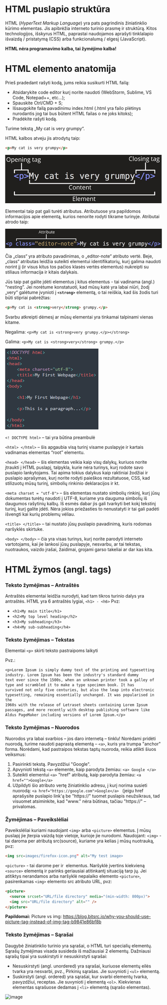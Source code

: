 # HTML puslapio struktūra
HTML (*HyperText Markup Language*) yra pats pagrindinis žiniatinklio kūrimo elementas. Jis apibrėžia interneto turinio prasmę ir struktūrą. Kitos technologijos, išskyrus HTML, paprastai naudojamos aprašyti tinklalapio išvaizdą / pristatymą (CSS) arba funkcionalumą / elgesį (JavaScript).

**HTML nėra programavimo kalba, tai žymėjimo kalba!**

# HTML elemento anatomija
Prieš pradedant rašyti kodą, jums reikia susikurti HTML failą:
* Atsidarykite code editor kurį norite naudoti (WebStorm, Sublime, VS Code, Notepad++, etc…);
* Spauskite Ctrl/CMD + S;
* Išsaugokite failą pavadinimu index.html (.html yra failo plėtinys nurodantis jog tai bus būtent HTML  failas o ne joks kitoks);
* Pradėkite rašyti kodą.

Turime tekstą „My cat is very grumpy“. 

HTML kalbos atveju jis atrodytų taip:
```html
<p>My cat is very grumpy</p>
```
![image](https://github.com/StasysC/Python-2lvl/blob/master/Django/HTML/Grumpy_cat.png)

Elementai taip pat gali turėti atributus. Atributuose yra papildomos informacijos apie elementą, kurios nenorite rodyti tikrame turinyje. Atributai atrodo taip:

![image](https://github.com/StasysC/Python-2lvl/blob/master/Django/HTML/class.png)

Čia „class“ yra atributo pavadinimas, o „editor-note“ atributo vertė. Beje, „class“ atributas leidžia suteikti elementui identifikatorių, kurį galima naudoti norint jį (ir visus kitus tos pačios klasės vertės elementus) nukreipti su stiliaus informacija ir kitais dalykais.

Jūs taip pat galite įdėti elementus į kitus elementus - tai vadinama (angl.) “nesting”. Jei norėtume konstatuoti, kad mūsų katė yra labai niūri, žodį „very“ galėtume įvynioti į **```<strong>```** elementą, o tai reiškia, kad šis žodis turi būti stipriai pabrėžtas:
```html
<p>My cat is <strong>very</strong> grumpy.</p>
```
Svarbu atkreipti dėmesį ar mūsų elementai yra tinkamai talpinami vienas kitame.

Negalima: ```<p>My cat is <strong>very grumpy.</p></strong>```

Galima: ```<p>My cat is <strong>very</strong> grumpy.</p>```

![image](https://github.com/StasysC/Python-2lvl/blob/master/Django/HTML/htm_struct.png)


```<! DOCTYPE html>``` – tai yra būtina preambulė

```<html> </html>``` – šis apgaubia visą turinį visame puslapyje ir kartais vadinamas elementas “root” elementu.

```<head> </head>``` – šis elementas veikia kaip visų dalykų, kuriuos norite įtraukti į HTML puslapį, talpykla, kurie nėra turinys, kurį rodote savo puslapio lankytojams. Tai apima tokius dalykus kaip raktiniai žodžiai ir puslapio aprašymas, kurį norite rodyti paieškos rezultatuose, CSS, kad stilizuotų mūsų turinį, simbolių rinkinio deklaracijos ir kt.

```<meta charset = "utf-8">``` – šis elementas nustato simbolių rinkinį, kurį jūsų dokumentas turėtų naudoti į UTF-8, kuriame yra dauguma simbolių iš daugumos rašytinių kalbų. Iš esmės dabar jis gali tvarkyti bet kokį tekstinį turinį, kurį galite įdėti. Nėra jokios priežasties to nenustatyti ir tai gali padėti išvengti kai kurių problemų vėliau.

```<title> </title>``` – tai nustato jūsų puslapio pavadinimą, kuris rodomas naršyklės skirtuke.

```<body> </body>``` – čia yra visas turinys, kurį norite parodyti interneto vartotojams, kai jie lankosi jūsų puslapyje, nesvarbu, ar tai tekstas, nuotraukos, vaizdo įrašai, žaidimai, grojami garso takeliai ar dar kas kita.

# HTML žymos (angl. tags)
### Teksto žymėjimas – Antraštės
Antraštės elementai leidžia nurodyti, kad tam tikros turinio dalys yra antraštės. HTML yra 6 antraštės lygiai, ```<h1> - <h6>```
Pvz:
* ```<h1>My main title</h1>```
* ```<h2>My top level heading</h2>```
* ```<h3>My subheading</h3>```
* ```<h4>My sub-subheading</h4>```


### Teksto žymėjimas – Tekstas
Elementai ```<p>``` skirti teksto pastraipoms laikyti

Pvz.:  
```
<p>Lorem Ipsum is simply dummy text of the printing and typesetting industry. Lorem Ipsum has been the industry's standard dummy
text ever since the 1500s, when an unknown printer took a galley of type and scrambled it to make a type specimen book. It has
survived not only five centuries, but also the leap into electronic typesetting, remaining essentially unchanged. It was popularised in the
1960s with the release of Letraset sheets containing Lorem Ipsum passages, and more recently with desktop publishing software like
Aldus PageMaker including versions of Lorem Ipsum.</p>
```
  
### Teksto žymėjimas – Nuorodos
Nuorodos yra labai svarbios – jos daro internetą – tinklu! Norėdami pridėti nuorodą, turime naudoti paprastą elementą – ```<a>```, kuris yra trumpa "anchor" forma. Norėdami, kad pastraipos tekstas taptų nuoroda, reikia atlikti šiuos veiksmus:
1. Pasirinkti tekstą. Pavyzdžiui "Google".
2. Apvynioti tekstą ```<a>``` elemente, kaip parodyta žemiau:
```<a> Google </a>```
3. Suteikti elementui ```<a>``` "href" atributą, kaip parodyta žemiau:
```<a href="">Google</a>```
4. Užpildyti šio atributo vertę žiniatinklio adresu, į kurį norima susieti nuorodą:
```<a href="https://google.com">Google</a> ``` (jeigu href aprašysite puslapio link'ą be "https://" tuomet puslapis neužsikraus, tad
visuomet atsiminkite, kad "www." nėra būtinas, tačiau "https://" – privalomas.
  
### Žymėjimas – Paveikslėliai
Paveikslėliai kuriami naudojant ```<img>``` arba ```<picture>``` elementus. Į mūsų puslapį jie įterpia vaizdą toje vietoje, kurioje jie nurodomi. Naudojant:
```<img>``` - tai daroma per atributą src(source), kuriame yra kelias į mūsų nuotrauką, pvz:
```html
<img src=images/firefox-icon.png" alt="My test image> 
```
```<picture>``` - tai darome per <source> ir <img> elementus. Naršyklė įvertins kiekvieną ```<source>``` elementą ir parinks geriausiai atitinkantį situaciją tarp jų. Jei atitiktys nerandamos arba naršyklė nepalaiko elemento ```<picture>```, pasirenkamas ```<img>``` elemento src atributo URL, pvz: 
```html
<picture>
  <source srcset="URL/file directory" media="(min-width: 800px)">
  <img src="URL/file directory" alt="" />
</picture>
```
**Papildomai:** Picture vs img: https://blog.bitsrc.io/why-you-should-use-picture-tag-instead-of-img-tag-b9841e86bf8b

### Teksto žymėjimas – Sąrašai
Daugybė žiniatinklio turinio yra sąrašai, o HTML turi specialių elementų. Sąrašų žymėjimas visada susideda iš mažiausiai 2 elementų. Dažniausi sąrašų tipai yra suskirstyti ir nesuskirstyti sąrašai:

* Nesuskirstyti (angl. unordered) yra sąrašai, kuriuose elementų eilės tvarka yra nesvarbi, pvz., Pirkinių sąrašas. Jie suvynioti į
```<ul>``` elementą.
* Suskirstyti (angl. ordered) yra sąrašai, kur svarbi elementų tvarka, pavyzdžiui, receptas. Jie suvynioti į elementą ```<ol>```.
Kiekvienas elementas sąrašuose dedamas į ```<li>``` elementą	(sąrašo elementas).

![image](https://github.com/StasysC/Python-2lvl/blob/master/Django/HTML/lists.png)

